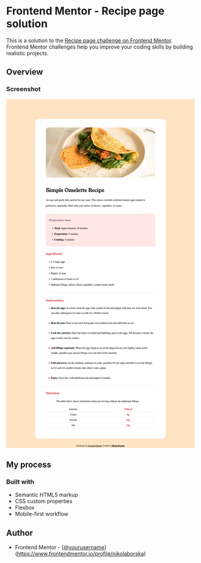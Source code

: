 # Frontend Mentor - Recipe page solution

This is a solution to the [Recipe page challenge on Frontend Mentor](https://www.frontendmentor.io/challenges/recipe-page-KiTsR8QQKm). Frontend Mentor challenges help you improve your coding skills by building realistic projects. 

## Overview

### Screenshot

![](./solution.png)

## My process

### Built with

- Semantic HTML5 markup
- CSS custom properties
- Flexbox
- Mobile-first workflow

## Author
- Frontend Mentor - [[@yourusername](https://www.frontendmentor.io/profile/yourusername)](https://www.frontendmentor.io/profile/nikolaborska)

